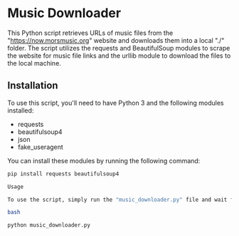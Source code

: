# Music Downloader

This Python script retrieves URLs of music files from the "https://now.morsmusic.org" website and downloads them into a local "./" folder. The script utilizes the requests and BeautifulSoup modules to scrape the website for music file links and the urllib module to download the files to the local machine.

## Installation

To use this script, you'll need to have Python 3 and the following modules installed:

- requests
- beautifulsoup4
- json
- fake_useragent

You can install these modules by running the following command:

```bash
pip install requests beautifulsoup4

Usage

To use the script, simply run the "music_downloader.py" file and wait for the downloads to complete. The downloaded music files will be stored in a "files" folder located in the same directory as the script.

bash

python music_downloader.py

